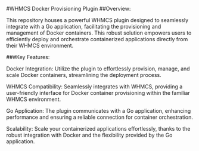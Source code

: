 #WHMCS Docker Provisioning Plugin
##Overview:

This repository houses a powerful WHMCS plugin designed to seamlessly integrate with a Go application, facilitating the provisioning and management of Docker containers. This robust solution empowers users to efficiently deploy and orchestrate containerized applications directly from their WHMCS environment.

###Key Features:

Docker Integration: Utilize the plugin to effortlessly provision, manage, and scale Docker containers, streamlining the deployment process.

WHMCS Compatibility: Seamlessly integrates with WHMCS, providing a user-friendly interface for Docker container provisioning within the familiar WHMCS environment.

Go Application: The plugin communicates with a Go application, enhancing performance and ensuring a reliable connection for container orchestration.

Scalability: Scale your containerized applications effortlessly, thanks to the robust integration with Docker and the flexibility provided by the Go application.

